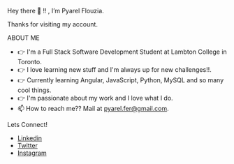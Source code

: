 Hey there 👋 !! , I’m Pyarel Flouzia.

Thanks for visiting my account.

ABOUT ME 
- 👉 I'm a Full Stack Software Development Student at Lambton College in Toronto.
- 👉 I love learning new stuff and I'm always up for new challenges!!.
- 👉 Currently learning Angular, JavaScript, Python, MySQL and so many cool things.
- 👉 I'm passionate about my work and I love what I do.
- 📫 How to reach me?? Mail at pyarel.fer@gmail.com.


Lets Connect!

- [Linkedin](https://www.linkedin.com/in/pyarel-flouzia-fernandes-99a8a7151/) 
- [Twitter](https://twitter.com/pyarelfernandes)
- [Instagram](https://www.instagram.com/pyarel_fernandes/)


<!---
Pyarel/Pyarel is a ✨ special ✨ repository because its `README.md` (this file) appears on your GitHub profile.
You can click the Preview link to take a look at your changes.
--->
